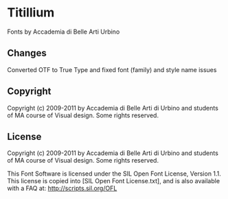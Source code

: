 # Titillium
Fonts by Accademia di Belle Arti Urbino

## Changes
Converted OTF to True Type and fixed font (family) and style name issues

## Copyright

Copyright (c) 2009-2011 by Accademia di Belle Arti di Urbino and students of MA course of Visual design. Some rights reserved.

## License

Copyright (c) 2009-2011 by Accademia di Belle Arti di Urbino and students of MA course of Visual design. Some rights reserved.

This Font Software is licensed under the SIL Open Font License, Version 1.1.
This license is copied into [SIL Open Font License.txt], and is also available with a FAQ at:
http://scripts.sil.org/OFL
